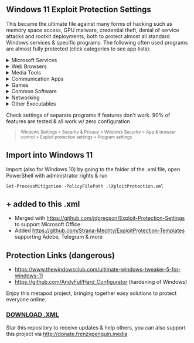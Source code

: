 ## Windows 11 Exploit Protection Settings

This became the ultimate file against many forms of hacking such as memory space access, GPU malware, credential theft, denial of service attacks and rootkit deployments; both to protect almost all standard Windows services & specific programs. The following often used programs are almost fully protected (click categories to see app lists):

<details>
<summary>  Microsoft Services </summary>
  
- Literally all (!) basic Windows programs running from start. Beyond recommendations
(took a few bluescreens >.<)
- OneDrive
- OneNote
- Smartscreen
- svchost
- wininit
- winlogon
- lsass 
- & many more (everything running on a slightly debloated Windows OS)
</details>
<details>
<summary> Web Browsers </summary>
  
- Google Chrome (allowing extensions to run)
- Mozilla Firefox (fully functional with many protection settings)
- Internet Explorer (in case you misclick)
- Safari
- Thorium
- Edge
</details>
<details>
<summary> Media Tools </summary>
  
- Audacity
- butt audio streaming
- Virtual DJ
- Photoshop
- Groove Music
- Winamp
- foobar2000
- iTunes
- Windows Media Player
- NDIRecord
- StreamDeck
- vMix64
- BlackMagic Video
- VLC Media Player
</details>
<details>
<summary> Communication Apps </summary>

- Skype
- Lync
- Pidgin
- Telegram
- MS Outlook
- Thunderbird
- Windows Live Mail
- Google Talk
- Whatsapp
- Armcord (a Discord client)
- Discord
</details>
<details>
<summary> Games </summary>

- Steam
- GOG Galaxy (edit version number in .XML file accordingly)
- EasyAntiCheat
- Firestorm-Releasex64 viewer for Second Life (no browser, video or voice)
- Radegast (unsupported textbased viewer for Second Life)
</details>
<details>
<summary>  Common Software </summary>
  
- Thunderbolt
- Open SSL
- Intel
- AMD
- NVIDIA
- Realtek Audio
- MS Access
- MS Excel
- MS PowerPoint
- MS Word & Wordpad
- Visio
</details>
<details>
<summary> Networking </summary>

- dnscrypt-proxy
- VPN Unlimited

</details>
<details>
<summary> Other Executables </summary>

- Adobe
- KeePass
- SyncThing
- Everything
- Real Converter
- RealPlay
- Notepad++
- Obsidian
- Acrobat Reader PDF
- Sumatra PDF
- Foxit PDF Reader
- Java
- 7Z
- WinZip
- WinRAR
</details>

Check settings of separate programs if features don't work. 90% of features are tested & all work w/ zero configuration
> <sup> Windows Settings > Security & Privacy > Windows Security > App & browser control > Exploit protection settings > Program settings </sup>



## Import into Windows 11
Import (also for Windows 10) by going to the folder of the .xml file, open PowerShell with administrator rights & run

`Set-ProcessMitigation -PolicyFilePath .\XploitProtection.xml`



## + added to this .xml

- Merged with https://github.com/jdgregson/Exploit-Protection-Settings to support Microsoft Office
- Added https://github.com/Strana-Mechty/ExploitProtection-Templates supporting Adobe, Telegram & more

## Protection Links (dangerous)

  - https://www.thewindowsclub.com/ultimate-windows-tweaker-5-for-windows-11
  - https://github.com/AndyFul/Hard_Configurator (hardening of Windows)

Enjoy this metapod project, bringing together easy solutions to protect everyone online.
### [DOWNLOAD .XML](https://github.com/neohiro/exploitprotection/blob/METAPOD.EXPLOIT/XploitProtection.xml)

Star this repository to receive updates & help others, you can also support this project via http://donate.frenzypenguin.media
